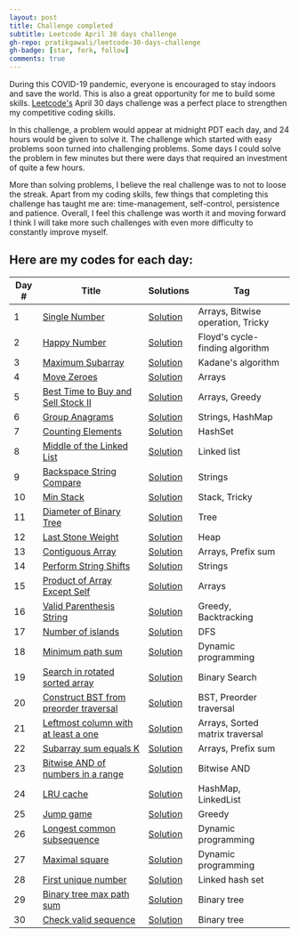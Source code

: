 ```yaml
---
layout: post
title: Challenge completed
subtitle: Leetcode April 30 days challenge
gh-repo: pratikgawali/leetcode-30-days-challenge
gh-badge: [star, fork, follow]
comments: true
---
```


During this COVID-19 pandemic, everyone is encouraged to stay indoors and save the world. This is also a great opportunity for me to build some skills. [Leetcode's](https://leetcode.com/) April 30 days challenge was a perfect place to strengthen my competitive coding skills.

In this challenge, a problem would appear at midnight PDT each day, and 24 hours would be given to solve it. The challenge which started with easy problems soon turned into challenging problems. Some days I could solve the problem in few minutes but there were days that required an investment of quite a few hours. 

More than solving problems, I believe the real challenge was to not to loose the streak. Apart from my coding skills, few things that completing this challenge has taught me are: time-management, self-control, persistence and patience. Overall, I feel this challenge was worth it and moving forward I think I will take more such challenges with even more difficulty to constantly improve myself.

## Here are my codes for each day:

|  Day #  |      Title     |   Solutions  | Tag                   
|-----|----------------|---------------|-------------
|1|[Single Number](https://leetcode.com/explore/featured/card/30-day-leetcoding-challenge/528/week-1/3283/)|[Solution](https://github.com/pratikgawali/leetcode-30-days-challenge/blob/master/Day1_SingleNumber.java) |Arrays, Bitwise operation, Tricky|
|2|[Happy Number](https://leetcode.com/explore/featured/card/30-day-leetcoding-challenge/528/week-1/3284/)|[Solution](https://github.com/pratikgawali/leetcode-30-days-challenge/blob/master/Day2_HappyNumber.java) |Floyd's cycle-finding algorithm|
|3|[Maximum Subarray](https://leetcode.com/explore/featured/card/30-day-leetcoding-challenge/528/week-1/3285/)|[Solution](https://github.com/pratikgawali/leetcode-30-days-challenge/blob/master/Day3_MaximumSubarray.java) |Kadane's algorithm|
|4|[Move Zeroes](https://leetcode.com/explore/featured/card/30-day-leetcoding-challenge/528/week-1/3286/)|[Solution](https://github.com/pratikgawali/leetcode-30-days-challenge/blob/master/Day4_MoveZeroes.java) |Arrays|
|5|[Best Time to Buy and Sell Stock II](https://leetcode.com/explore/featured/card/30-day-leetcoding-challenge/528/week-1/3287/)|[Solution](https://github.com/pratikgawali/leetcode-30-days-challenge/blob/master/Day5_BestTimeToBuyAndSellStockII.java) |Arrays, Greedy|
|6|[Group Anagrams](https://leetcode.com/explore/featured/card/30-day-leetcoding-challenge/528/week-1/3288/)|[Solution](https://github.com/pratikgawali/leetcode-30-days-challenge/blob/master/Day6_GroupAnagrams.java) |Strings, HashMap|
|7|[Counting Elements](https://leetcode.com/explore/featured/card/30-day-leetcoding-challenge/528/week-1/3289/)|[Solution](https://github.com/pratikgawali/leetcode-30-days-challenge/blob/master/Day7_CountingElements.java) |HashSet|
|8|[Middle of the Linked List](https://leetcode.com/explore/featured/card/30-day-leetcoding-challenge/528/week-1/3290/)|[Solution](https://github.com/pratikgawali/leetcode-30-days-challenge/blob/master/Day8_MiddleOfTheLinkedList.java) |Linked list|
|9|[Backspace String Compare](https://leetcode.com/explore/featured/card/30-day-leetcoding-challenge/528/week-1/3291/)|[Solution](https://github.com/pratikgawali/leetcode-30-days-challenge/blob/master/Day9_BackspaceStringCompare.java) |Strings|
|10|[Min Stack](https://leetcode.com/explore/featured/card/30-day-leetcoding-challenge/528/week-1/3292/)|[Solution](https://github.com/pratikgawali/leetcode-30-days-challenge/blob/master/Day10_MinStack.java) |Stack, Tricky|
|11|[Diameter of Binary Tree](https://leetcode.com/explore/featured/card/30-day-leetcoding-challenge/528/week-1/32893/)|[Solution](https://github.com/pratikgawali/leetcode-30-days-challenge/blob/master/Day11_DiameterOfBinaryTree.java) |Tree|
|12|[Last Stone Weight](https://leetcode.com/explore/featured/card/30-day-leetcoding-challenge/528/week-1/3297/)|[Solution](https://github.com/pratikgawali/leetcode-30-days-challenge/blob/master/Day12_LastStoneWeight.java) |Heap|
|13|[Contiguous Array](https://leetcode.com/explore/featured/card/30-day-leetcoding-challenge/528/week-1/3298/)|[Solution](https://github.com/pratikgawali/leetcode-30-days-challenge/blob/master/Day13_ContiguousArray.java) |Arrays, Prefix sum|
|14|[Perform String Shifts](https://leetcode.com/explore/featured/card/30-day-leetcoding-challenge/528/week-1/3299/)|[Solution](https://github.com/pratikgawali/leetcode-30-days-challenge/blob/master/Day14_PerformStringShifts.java) |Strings|
|15|[Product of Array Except Self](https://leetcode.com/explore/featured/card/30-day-leetcoding-challenge/528/week-1/3300/)|[Solution](https://github.com/pratikgawali/leetcode-30-days-challenge/blob/master/Day15_ProductOfArrayExceptSelf.java) |Arrays|
|16|[Valid Parenthesis String](https://leetcode.com/explore/featured/card/30-day-leetcoding-challenge/528/week-1/3301/)|[Solution](https://github.com/pratikgawali/leetcode-30-days-challenge/blob/master/Day16_ValidParenthesisString.java) |Greedy, Backtracking|
|17|[Number of islands](https://leetcode.com/explore/featured/card/30-day-leetcoding-challenge/528/week-1/3302/)|[Solution](https://github.com/pratikgawali/leetcode-30-days-challenge/blob/master/Day17_NumberOfIslands.java) |DFS|
|18|[Minimum path sum](https://leetcode.com/explore/featured/card/30-day-leetcoding-challenge/528/week-1/3303/)|[Solution](https://github.com/pratikgawali/leetcode-30-days-challenge/blob/master/Day18_MinimumPathSum.java) |Dynamic programming|
|19|[Search in rotated sorted array](https://leetcode.com/explore/featured/card/30-day-leetcoding-challenge/528/week-1/3304/)|[Solution](https://github.com/pratikgawali/leetcode-30-days-challenge/blob/master/Day19_SearchInRotatedSortedArray.java) |Binary Search|
|20|[Construct BST from preorder traversal](https://leetcode.com/explore/featured/card/30-day-leetcoding-challenge/528/week-1/3305/)|[Solution](https://github.com/pratikgawali/leetcode-30-days-challenge/blob/master/Day20_ConstructBSTFromPreorderTraversal.java) |BST, Preorder traversal|
|21|[Leftmost column with at least a one](https://leetcode.com/explore/featured/card/30-day-leetcoding-challenge/528/week-1/3306/)|[Solution](https://github.com/pratikgawali/leetcode-30-days-challenge/blob/master/Day21_LeftmostColWithAtLeastAOne.java) |Arrays, Sorted matrix traversal|
|22|[Subarray sum equals K](https://leetcode.com/explore/featured/card/30-day-leetcoding-challenge/528/week-1/3307/)|[Solution](https://github.com/pratikgawali/leetcode-30-days-challenge/blob/master/Day22_SubarraySumEqualsK.java) |Arrays, Prefix sum|
|23|[Bitwise AND of numbers in a range](https://leetcode.com/explore/featured/card/30-day-leetcoding-challenge/528/week-1/3308/)|[Solution](https://github.com/pratikgawali/leetcode-30-days-challenge/blob/master/Day23_BitwiseANDofNumbersRange.java) |Bitwise AND|
|24|[LRU cache](https://leetcode.com/explore/featured/card/30-day-leetcoding-challenge/528/week-1/3309/)|[Solution](https://github.com/pratikgawali/leetcode-30-days-challenge/blob/master/Day24_LRU_Cache.java) |HashMap, LinkedList|
|25|[Jump game](https://leetcode.com/explore/featured/card/30-day-leetcoding-challenge/528/week-1/3310/)|[Solution](https://github.com/pratikgawali/leetcode-30-days-challenge/blob/master/Day25_JumpGame.java) |Greedy|
|26|[Longest common subsequence](https://leetcode.com/explore/featured/card/30-day-leetcoding-challenge/528/week-1/3311/)|[Solution](https://github.com/pratikgawali/leetcode-30-days-challenge/blob/master/Day26_LongestCommonSubsequence.java) |Dynamic programming|
|27|[Maximal square](https://leetcode.com/explore/featured/card/30-day-leetcoding-challenge/528/week-1/3312/)|[Solution](https://github.com/pratikgawali/leetcode-30-days-challenge/blob/master/Day27_MaximalSquare.java) |Dynamic programming|
|28|[First unique number](https://leetcode.com/explore/featured/card/30-day-leetcoding-challenge/528/week-1/3313/)|[Solution](https://github.com/pratikgawali/leetcode-30-days-challenge/blob/master/Day28_FirstUniqueNumber.java) |Linked hash set|
|29|[Binary tree max path sum](https://leetcode.com/explore/featured/card/30-day-leetcoding-challenge/528/week-1/3314/)|[Solution](https://github.com/pratikgawali/leetcode-30-days-challenge/blob/master/Day29_BinaryTreeMaxPathSum.java) |Binary tree|
|30|[Check valid sequence](https://leetcode.com/explore/featured/card/30-day-leetcoding-challenge/528/week-1/3315/)|[Solution](https://github.com/pratikgawali/leetcode-30-days-challenge/blob/master/Day30_CheckValidSequence.java) |Binary tree|
